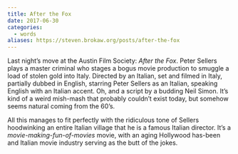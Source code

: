 ```yaml
---
title: After the Fox
date: 2017-06-30
categories:
  - words
aliases: https://steven.brokaw.org/posts/after-the-fox
---
```


Last night’s move at the Austin Film Society: _After the Fox_. Peter Sellers plays a master criminal who stages a bogus movie production to smuggle a load of stolen gold into Italy. Directed by an Italian, set and filmed in Italy, partially dubbed in English, starring Peter Sellers as an Italian, speaking English with an Italian accent. Oh, and a script by a budding Neil Simon. It’s kind of a weird mish-mash that probably couldn’t exist today, but somehow seems natural coming from the 60’s.

All this manages to fit perfectly with the ridiculous tone of Sellers hoodwinking an entire Italian village that he is a famous Italian director. It’s a _movie-making-fun-of-movies_ movie, with an aging Hollywood has-been and Italian movie industry serving as the butt of the jokes.
